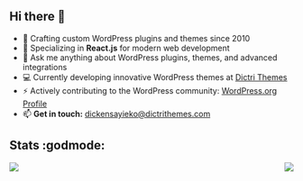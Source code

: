 ## Hi there 👋

- 🔭 Crafting custom WordPress plugins and themes since 2010 
- 🌱 Specializing in **React.js** for modern web development 
- 💬 Ask me anything about WordPress plugins, themes, and advanced integrations 
- 💻 Currently developing innovative WordPress themes at <a href="https://dictrithemes.com" target="_blank">Dictri Themes</a> 
- ⚡ Actively contributing to the WordPress community: <a href="https://profiles.wordpress.org/dickensayiekos/" target="_blank">WordPress.org Profile</a>
- 📫 **Get in touch:** <a href="mailto:dickensayieko@dictrithemes.com" target="_blank">dickensayieko@dictrithemes.com</a>

## Stats :godmode:
<a href="https://github.com/dickensotieno/">
  <img src="https://github-readme-stats.vercel.app/api?username=dickensotieno&show_icons=true&line_height=27&title_color=ffffff&count_private=true&text_color=c9cacc&icon_color=2bbc8a&bg_color=1d1f21" />
</a>

<a href="https://github.com/dickensotieno/">
  <img align="right" src="https://github-readme-stats-eight-theta.vercel.app/api/top-langs/?username=dickensotieno&langs_count=5&count_private=true" />
</a>

